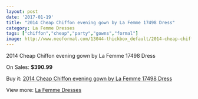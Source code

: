 ```yaml
---
layout: post
date: '2017-01-19'
title: "2014 Cheap Chiffon evening gown by La Femme 17498 Dress"
category: La Femme Dresses
tags: ["chiffon","cheap","party","gowns","formal"]
image: http://www.neoformal.com/13044-thickbox_default/2014-cheap-chiffon-evening-gown-by-la-femme-17498-dress.jpg
---
```

2014 Cheap Chiffon evening gown by La Femme 17498 Dress

On Sales: **$390.99**
<a href="https://www.neoformal.com/en/la-femme-dresses-2014/4558-2014-cheap-chiffon-evening-gown-by-la-femme-17498-dress.html"><amp-img layout="responsive" width="600" height="600" src="//www.neoformal.com/13044-thickbox_default/2014-cheap-chiffon-evening-gown-by-la-femme-17498-dress.jpg" alt="2014 Cheap Chiffon evening gown by La Femme 17498 Dress 0" /></a>
<a href="https://www.neoformal.com/en/la-femme-dresses-2014/4558-2014-cheap-chiffon-evening-gown-by-la-femme-17498-dress.html"><amp-img layout="responsive" width="600" height="600" src="//www.neoformal.com/13045-thickbox_default/2014-cheap-chiffon-evening-gown-by-la-femme-17498-dress.jpg" alt="2014 Cheap Chiffon evening gown by La Femme 17498 Dress 1" /></a>
<a href="https://www.neoformal.com/en/la-femme-dresses-2014/4558-2014-cheap-chiffon-evening-gown-by-la-femme-17498-dress.html"><amp-img layout="responsive" width="600" height="600" src="//www.neoformal.com/13046-thickbox_default/2014-cheap-chiffon-evening-gown-by-la-femme-17498-dress.jpg" alt="2014 Cheap Chiffon evening gown by La Femme 17498 Dress 2" /></a>
<a href="https://www.neoformal.com/en/la-femme-dresses-2014/4558-2014-cheap-chiffon-evening-gown-by-la-femme-17498-dress.html"><amp-img layout="responsive" width="600" height="600" src="//www.neoformal.com/13047-thickbox_default/2014-cheap-chiffon-evening-gown-by-la-femme-17498-dress.jpg" alt="2014 Cheap Chiffon evening gown by La Femme 17498 Dress 3" /></a>
<a href="https://www.neoformal.com/en/la-femme-dresses-2014/4558-2014-cheap-chiffon-evening-gown-by-la-femme-17498-dress.html"><amp-img layout="responsive" width="600" height="600" src="//www.neoformal.com/13048-thickbox_default/2014-cheap-chiffon-evening-gown-by-la-femme-17498-dress.jpg" alt="2014 Cheap Chiffon evening gown by La Femme 17498 Dress 4" /></a>
<a href="https://www.neoformal.com/en/la-femme-dresses-2014/4558-2014-cheap-chiffon-evening-gown-by-la-femme-17498-dress.html"><amp-img layout="responsive" width="600" height="600" src="//www.neoformal.com/13049-thickbox_default/2014-cheap-chiffon-evening-gown-by-la-femme-17498-dress.jpg" alt="2014 Cheap Chiffon evening gown by La Femme 17498 Dress 5" /></a>

Buy it: [2014 Cheap Chiffon evening gown by La Femme 17498 Dress](https://www.neoformal.com/en/la-femme-dresses-2014/4558-2014-cheap-chiffon-evening-gown-by-la-femme-17498-dress.html "2014 Cheap Chiffon evening gown by La Femme 17498 Dress")

View more: [La Femme Dresses](https://www.neoformal.com/en/56-la-femme-dresses-2014 "La Femme Dresses")